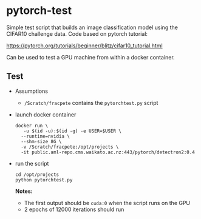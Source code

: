 # pytorch-test

Simple test script that builds an image classification model
using the CIFAR10 challenge data. Code based on pytorch tutorial:

https://pytorch.org/tutorials/beginner/blitz/cifar10_tutorial.html

Can be used to test a GPU machine from within a docker container.

## Test

* Assumptions

  * `/Scratch/fracpete` contains the `pytorchtest.py` script

* launch docker container

  ```commandline
  docker run \
     -u $(id -u):$(id -g) -e USER=$USER \
    --runtime=nvidia \
    --shm-size 8G \
    -v /Scratch/fracpete:/opt/projects \
    -it public.aml-repo.cms.waikato.ac.nz:443/pytorch/detectron2:0.4
  ```

* run the script

  ```commandline
  cd /opt/projects
  python pytorchtest.py
  ```
  
  **Notes:**

    * The first output should be `cuda:0` when the script runs on the GPU
    * 2 epochs of 12000 iterations should run

